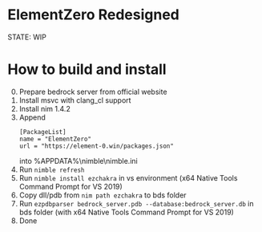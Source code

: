 # ElementZero Redesigned

STATE: WIP

# How to build and install

0. Prepare bedrock server from official website
1. Install msvc with clang_cl support
2. Install nim 1.4.2
3. Append
   ```
   [PackageList]
   name = "ElementZero"
   url = "https://element-0.win/packages.json"
   ```
   into %APPDATA%\nimble\nimble.ini
4. Run `nimble refresh`
5. Run `nimble install ezchakra` in vs environment (x64 Native Tools Command Prompt for VS 2019)
6. Copy dll/pdb from `nim path ezchakra` to bds folder
7. Run `ezpdbparser bedrock_server.pdb --database:bedrock_server.db` in bds folder (with x64 Native Tools Command Prompt for VS 2019)
8. Done